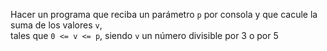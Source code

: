 Hacer un programa que reciba un parámetro `p` por consola y que cacule la suma de los valores `v`,  
tales que `0 <= v <= p`, siendo `v` un número divisible por 3 o por 5
